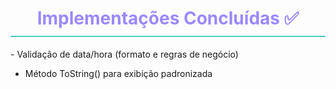 <div align="center">
  <h1 style="color: #9c88ff; border-bottom: 2px solid #4ecdc4; padding-bottom: 10px;">
    Implementações Concluídas ✅
  </h1>
</div>
- Validação de data/hora (formato e regras de negócio)   

- Método ToString() para exibição padronizada 
